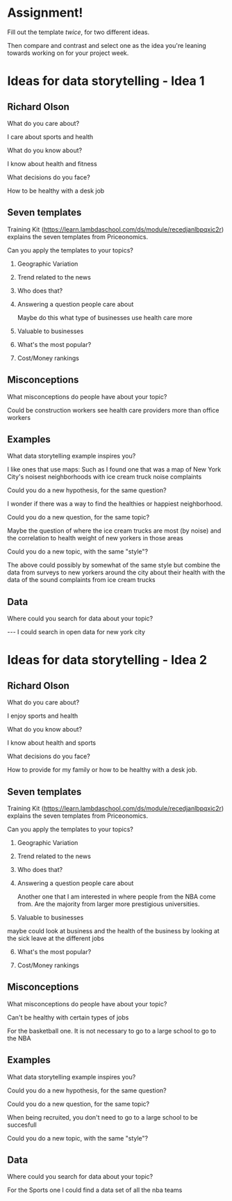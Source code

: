 # Assignment!

Fill out the template *twice*, for two different ideas.

Then compare and contrast and select one as the idea you're leaning towards
working on for your project week.


# Ideas for data storytelling - Idea 1

## Richard Olson

What do you care about?

I care about sports and health

What do you know about?

I know about health and fitness

What decisions do you face?

How to be healthy with a desk job

## Seven templates

Training Kit (https://learn.lambdaschool.com/ds/module/recedjanlbpqxic2r) explains the seven templates from Priceonomics.

Can you apply the templates to your topics? 

1. Geographic Variation


2. Trend related to the news


3. Who does that?


4. Answering a question people care about

   Maybe do this what type of businesses use health care more

5. Valuable to businesses


6. What's the most popular?


7. Cost/Money rankings


## Misconceptions

What misconceptions do people have about your topic?

Could be construction workers see health care providers more than office workers

## Examples

What data storytelling example inspires you?

I like ones that use maps:  Such as I found one that was a map of New York City's noisest neighborhoods with ice cream truck noise 
complaints

Could you do a new hypothesis, for the same question?

I wonder if there was a way to find the healthies or happiest neighborhood.

Could you do a new question, for the same topic?

Maybe the question of where the ice cream trucks are most  (by noise) and the correlation to health weight of new yorkers in those
areas

Could you do a new topic, with the same "style"?

The above could possibly by somewhat of the same style but combine the data from surveys to new yorkers around the city about 
their health with the data of the sound complaints from ice cream trucks

## Data

Where could you search for data about your topic?

--- I could search in open data for new york city

# Ideas for data storytelling - Idea 2

## Richard Olson

What do you care about?

I enjoy sports and health

What do you know about?

I know about health and sports

What decisions do you face?

How to provide for my family or how to be healthy with a desk job.  

## Seven templates

Training Kit (https://learn.lambdaschool.com/ds/module/recedjanlbpqxic2r) explains the seven templates from Priceonomics.

Can you apply the templates to your topics? 

1. Geographic Variation


2. Trend related to the news


3. Who does that?


4. Answering a question people care about
    
    Another one that I am interested in where people from the NBA come from.  Are the majority 
    from larger more prestigious universities.
  
5. Valuable to businesses

  maybe could look at business and the health of the business by looking at the sick leave at the different jobs

6. What's the most popular?


7. Cost/Money rankings


## Misconceptions

What misconceptions do people have about your topic?

Can't be healthy with certain types of jobs

For the basketball one. It is not necessary to go to a large school to go to the NBA

## Examples

What data storytelling example inspires you?



Could you do a new hypothesis, for the same question?


Could you do a new question, for the same topic?

When being recruited, you don't need to go to a large school to be succesfull

Could you do a new topic, with the same "style"?


## Data

Where could you search for data about your topic?

For the Sports one I could find a data set of all the nba teams
